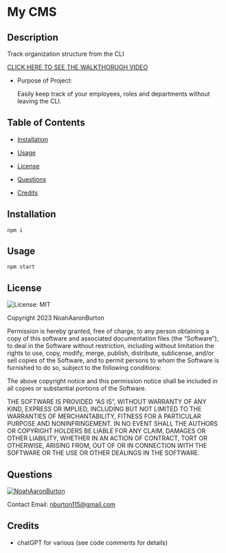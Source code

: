 
  # My CMS
  
  
  ## Description
  Track organization structure from the CLI


  [CLICK HERE TO SEE THE WALKTHORUGH VIDEO](https://watch.screencastify.com/v/2lHR9EvzJrZPgB3Hc6lB)
  
  - Purpose of Project:

    Easily keep track of your employees, roles and departments without leaving the CLI.
  
  ## Table of Contents

 
  - [Installation](#installation)
    
  - [Usage](#usage)
    
  - [License](#license) 
   
  - [Questions](#questions)  
    
  - [Credits](#credits)  
    
## Installation
       
       
    npm i  
    
## Usage
    
       
    npm start
    
## License

  ![License: MIT](https://img.shields.io/badge/License-MIT-yellow.svg)
   
  Copyright 2023   NoahAaronBurton

  Permission is hereby granted, free of charge, to any person obtaining a copy of this software and associated documentation files (the “Software”), to deal in the Software without restriction, including without limitation the rights to use, copy, modify, merge, publish, distribute, sublicense, and/or sell copies of the Software, and to permit persons to whom the Software is furnished to do so, subject to the following conditions:

  The above copyright notice and this permission notice shall be included in all copies or substantial portions of the Software.

  THE SOFTWARE IS PROVIDED “AS IS”, WITHOUT WARRANTY OF ANY KIND, EXPRESS OR IMPLIED, INCLUDING BUT NOT LIMITED TO THE WARRANTIES OF MERCHANTABILITY, FITNESS FOR A PARTICULAR PURPOSE AND NONINFRINGEMENT. IN NO EVENT SHALL THE AUTHORS OR COPYRIGHT HOLDERS BE LIABLE FOR ANY CLAIM, DAMAGES OR OTHER LIABILITY, WHETHER IN AN ACTION OF CONTRACT, TORT OR OTHERWISE, ARISING FROM, OUT OF OR IN CONNECTION WITH THE SOFTWARE OR THE USE OR OTHER DEALINGS IN THE SOFTWARE.

    
  ## Questions

  
  

  [![NoahAaronBurton](https://img.shields.io/badge/NoahAaronBurton-GitHub-purple.svg)](https://github.com/NoahAaronBurton)


  Contact Email: nburton115@gmail.com
    
  ## Credits
  
      
- chatGPT for various (see code comments for details)